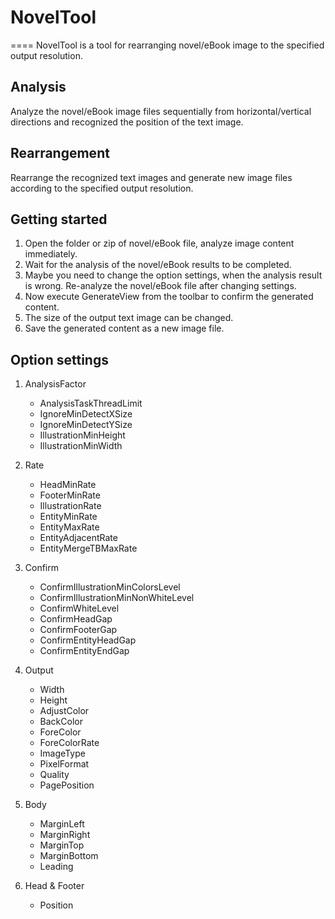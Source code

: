 # NovelTool
====
NovelTool is a tool for rearranging novel/eBook image to the specified output resolution.

## Analysis
Analyze the novel/eBook image files sequentially from horizontal/vertical directions and recognized the position of the text image.

## Rearrangement
Rearrange the recognized text images and generate new image files according to the specified output resolution.

## Getting started
1. Open the folder or zip of novel/eBook file, analyze image content immediately.
2. Wait for the analysis of the novel/eBook results to be completed.
3. Maybe you need to change the option settings, when the analysis result is wrong. Re-analyze the novel/eBook file after changing settings.
4. Now execute GenerateView from the toolbar to confirm the generated content.
5. The size of the output text image can be changed.
6. Save the generated content as a new image file.

## Option settings
1. AnalysisFactor
   * AnalysisTaskThreadLimit
   * IgnoreMinDetectXSize
   * IgnoreMinDetectYSize
   * IllustrationMinHeight
   * IllustrationMinWidth

1. Rate
   * HeadMinRate
   * FooterMinRate
   * IllustrationRate
   * EntityMinRate
   * EntityMaxRate
   * EntityAdjacentRate
   * EntityMergeTBMaxRate

1. Confirm
   * ConfirmIllustrationMinColorsLevel
   * ConfirmIllustrationMinNonWhiteLevel
   * ConfirmWhiteLevel
   * ConfirmHeadGap
   * ConfirmFooterGap
   * ConfirmEntityHeadGap
   * ConfirmEntityEndGap

1. Output
   * Width
   * Height
   * AdjustColor
   * BackColor
   * ForeColor
   * ForeColorRate
   * ImageType
   * PixelFormat
   * Quality
   * PagePosition

1. Body
   * MarginLeft
   * MarginRight
   * MarginTop
   * MarginBottom
   * Leading

1. Head & Footer
   * Position
